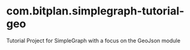 # com.bitplan.simplegraph-tutorial-geo
Tutorial Project for SimpleGraph with a focus on the GeoJson module
